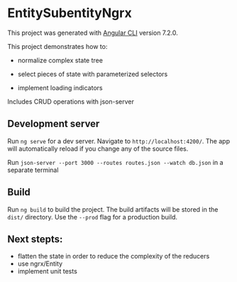 # EntitySubentityNgrx

This project was generated with [Angular CLI](https://github.com/angular/angular-cli) version 7.2.0.

This project demonstrates how to:

- normalize complex state tree

- select pieces of state with parameterized selectors

- implement loading indicators

Includes CRUD operations with json-server

## Development server

Run `ng serve` for a dev server. Navigate to `http://localhost:4200/`. The app will automatically reload if you change any of the source files.

Run `json-server --port 3000 --routes routes.json --watch db.json` in a separate terminal

## Build

Run `ng build` to build the project. The build artifacts will be stored in the `dist/` directory. Use the `--prod` flag for a production build.

## Next stepts:
- flatten the state in order to reduce the complexity of the reducers
- use ngrx/Entity
- implement unit tests
